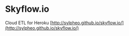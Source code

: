 # Skyflow.io

Cloud ETL for Heroku
[http://sylpheo.github.io/skyflow.io/](http://sylpheo.github.io/skyflow.io/)